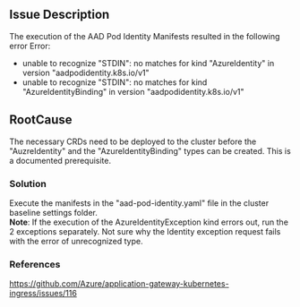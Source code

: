 ## Issue Description
The execution of the AAD Pod Identity Manifests resulted in the following error
Error:
- unable to recognize "STDIN": no matches for kind "AzureIdentity" in version "aadpodidentity.k8s.io/v1"
- unable to recognize "STDIN": no matches for kind "AzureIdentityBinding" in version "aadpodidentity.k8s.io/v1"

## RootCause
The necessary CRDs need to be deployed to the cluster before the "AuzreIdentity" and the "AzureIdentityBinding" types can be created. This is a documented prerequisite. 

### Solution
Execute the manifests in the "aad-pod-identity.yaml" file in the cluster baseline settings folder.  
**Note**: If the execution of the AzureIdentityException kind errors out, run the 2 exceptions separately. Not sure why the Identity exception request fails with the error of unrecognized type.

### References
https://github.com/Azure/application-gateway-kubernetes-ingress/issues/116
